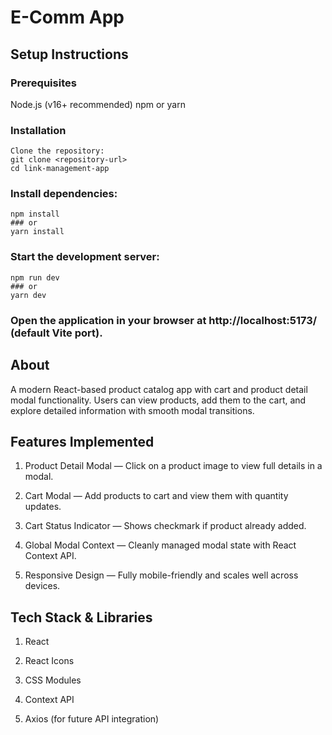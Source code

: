 # E-Comm App

## Setup Instructions

### Prerequisites
  Node.js (v16+ recommended)
  npm or yarn

### Installation
    Clone the repository:
    git clone <repository-url>
    cd link-management-app

### Install dependencies:
    npm install
    ### or
    yarn install

### Start the development server:
    npm run dev
    ### or
    yarn dev

### Open the application in your browser at http://localhost:5173/ (default Vite port).


## About
A modern React-based product catalog app with cart and product detail modal functionality. Users can view products, add them to the cart, and explore detailed information with smooth modal transitions.

## Features Implemented
1. Product Detail Modal — Click on a product image to view full details in a modal.

2. Cart Modal — Add products to cart and view them with quantity updates.

3. Cart Status Indicator — Shows checkmark if product already added.

4. Global Modal Context — Cleanly managed modal state with React Context API.

5. Responsive Design — Fully mobile-friendly and scales well across devices.


## Tech Stack & Libraries

1. React

2. React Icons

3. CSS Modules

4. Context API

5. Axios (for future API integration)